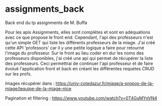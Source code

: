# assignments_back
 Back end du tp assignments de M. Buffa

Pour les apis Assignments, elles sont complétes et sont en adéquations avec ce que propose le front end.
Cependant, l'api des professeurs n'est qu'un simple GET qui liste les différents professeurs de la miage. J'ai créé cette API 'professors' car il y une petite logique a faire pour retourné l'image du professeur.
Sur le front au lieu coder en dur les noms des professeurs disponibles, j'ai créé une api qui permet de récupérer la liste des professeurs. Ceci permettrai de continuer l'api professeur et de faire évolué l'application front et back en créant les différentes requetes CRUD sur les profs.

Images récupérer dans : https://univ-cotedazur.fr/miage/a-propos-de-la-miage/lequipe-de-la-miage-nice

Pagination et filtering : https://www.youtube.com/watch?v=0T4GsMYnVN4